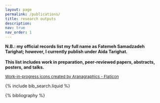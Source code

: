 ```yaml
---
layout: page
permalink: /publications/
title: research outputs
description:
nav: true
nav_order: 1
---
```


<!-- _pages/publications.md -->

<p>
  <strong>
    N.B.: my official records list my full name as Fatemeh Samadzadeh Tarighat; however, I currently publish under Aida Tarighat.<br><br>
    This list includes work in preparation, peer-reviewed papers, abstracts, posters, and talks.
  </strong>
</p>

<p style="font-size: small">
  <a href="https://www.flaticon.com/free-icons/work-in-progress" title="work-in-progress icons">Work-in-progress icons created by Aranagraphics - Flaticon</a>
</p>

<!-- Bibsearch Feature -->

{% include bib_search.liquid %}

<div class="publications">

{% bibliography %}

</div>
